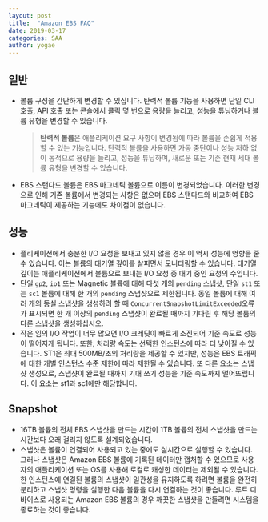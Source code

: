 ```yaml
---
layout: post
title:  "Amazon EBS FAQ"
date: 2019-03-17
categories: SAA
author: yogae
---
```


## 일반

- 볼륨 구성을 간단하게 변경할 수 있십니다. 탄력적 볼륨 기능을 사용하면 단일 CLI 호출, API 호출 또는 콘솔에서 클릭 몇 번으로 용량을 늘리고, 성능을 튜닝하거나 볼륨 유형을 변경할 수 있습니다.

  > **탄력적 볼륨**은 애플리케이션 요구 사항이 변경됨에 따라 볼륨을 손쉽게 적용할 수 있는 기능입니다. 탄력적 볼륨을 사용하면 가동 중단이나 성능 저하 없이 동적으로 용량을 늘리고, 성능을 튜닝하며, 새로운 또는 기존 현재 세대 볼륨 유형을 변경할 수 있습니다. 

- EBS 스탠다드 볼륨은 EBS 마그네틱 볼륨으로 이름이 변경되었습니다. 이러한 변경으로 인해 기존 볼륨에서 변경되는 사항은 없으며 EBS 스탠다드와 비교하여 EBS 마그네틱이 제공하는 기능에도 차이점이 없습니다.

## 성능

- 플리케이션에서 충분한 I/O 요청을 보내고 있지 않을 경우 이 역시 성능에 영향을 줄 수 있습니다. 이는 볼륨의 대기열 깊이를 살피면서 모니터링할 수 있습니다. 대기열 깊이는 애플리케이션에서 볼륨으로 보내는 I/O 요청 중 대기 중인 요청의 수입니다.
- 단일 `gp2`, `io1` 또는 Magnetic 볼륨에 대해 다섯 개의 `pending` 스냅샷, 단일 `st1` 또는 `sc1` 볼륨에 대해 한 개의 `pending` 스냅샷으로 제한됩니다. 동일 볼륨에 대해 여러 개의 동실 스냅샷을 생성하려 할 때 `ConcurrentSnapshotLimitExceeded`오류가 표시되면 한 개 이상의 `pending` 스냅샷이 완료될 때까지 기다린 후 해당 볼륨의 다른 스냅샷을 생성하십시오.
- 작은 임의 I/O 작업이 너무 많으면 I/O 크레딧이 빠르게 소진되어 기준 속도로 성능이 떨어지게 됩니다. 또한, 처리량 속도는 선택한 인스턴스에 따라 더 낮아질 수 있습니다. ST1은 최대 500MB/초의 처리량을 제공할 수 있지만, 성능은 EBS 트래픽에 대한 개별 인스턴스 수준 제한에 따라 제한될 수 있습니다. 또 다른 요소는 스냅샷 생성으로, 스냅샷이 완료될 때까지 기대 쓰기 성능을 기준 속도까지 떨어뜨립니다. 이 요소는 st1과 sc1에만 해당합니다.

## Snapshot

- 16TB 볼륨의 전체 EBS 스냅샷을 만드는 시간이 1TB 볼륨의 전체 스냅샷을 만드는 시간보다 오래 걸리지 않도록 설계되었습니다.
- 스냅샷은 볼륨이 연결되어 사용되고 있는 중에도 실시간으로 실행할 수 있습니다. 그러나 스냅샷은 Amazon EBS 볼륨에 기록된 데이터만 캡처할 수 있으므로 사용자의 애플리케이션 또는 OS를 사용해 로컬로 캐싱한 데이터는 제외될 수 있습니다. 한 인스턴스에 연결된 볼륨의 스냅샷이 일관성을 유지하도록 하려면 볼륨을 완전히 분리하고 스냅샷 명령을 실행한 다음 볼륨을 다시 연결하는 것이 좋습니다. 루트 디바이스로 사용되는 Amazon EBS 볼륨의 경우 깨끗한 스냅샷을 만들려면 시스템을 종료하는 것이 좋습니다.

